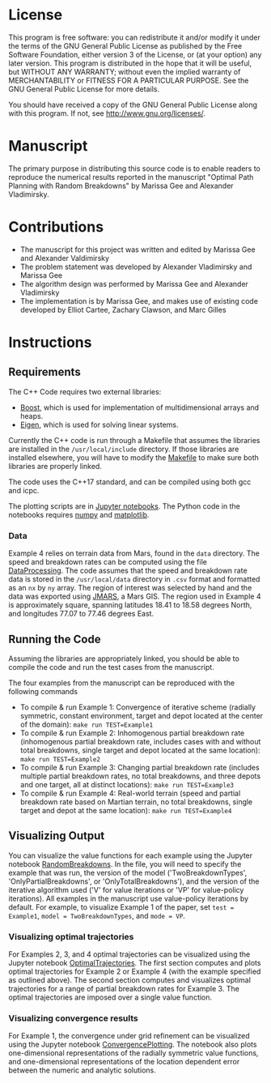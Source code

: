 # License
This program is free software: you can redistribute it and/or modify it under the terms of the GNU General Public License as published by the Free Software Foundation, either version 3 of the License, or (at your option) any later version. This program is distributed in the hope that it will be useful, but WITHOUT ANY WARRANTY; without even the implied warranty of MERCHANTABILITY or FITNESS FOR A PARTICULAR PURPOSE. See the GNU General Public License for more details.

You should have received a copy of the GNU General Public License along with this program. If not, see http://www.gnu.org/licenses/.

# Manuscript
The primary purpose in distributing this source code is to enable readers to reproduce the numerical results reported in the manuscript "Optimal Path Planning with Random Breakdowns" by Marissa Gee and Alexander Vladimirsky.


# Contributions
* The manuscript for this project was written and edited by Marissa Gee and Alexander Valdimirsky
* The problem statement was developed by Alexander Vladimirsky and Marissa Gee
* The algorithm design was performed by Marissa Gee and Alexander Vladimirsky
* The implementation is by Marissa Gee, and makes use of existing code developed by Elliot Cartee, Zachary Clawson, and Marc Gilles


# Instructions
## Requirements
The C++ Code requires two external libraries:
* [Boost](http://www.boost.org/), which is used for implementation of multidimensional arrays and heaps.
* [Eigen](http://eigen.tuxfamily.org/index.php?title=Main_Page), which is used for solving linear systems.

Currently the C++ code is run through a Makefile that assumes the libraries are installed in the `/usr/local/include` directory.
If those libraries are installed elsewhere, you will have to modify the [Makefile](https://github.com/eikonal-equation/Random_Breakdowns/blob/main/Makefile) to make sure both libraries are properly linked.

The code uses the C++17 standard, and can be compiled using both gcc and icpc.

The plotting scripts are in [Jupyter notebooks](https://jupyter.org/).
The Python code in the notebooks requires [numpy](https://numpy.org/) and [matplotlib](https://matplotlib.org/).

### Data
Example 4 relies on terrain data from Mars, found in the `data` directory. The speed and breakdown rates can be computed using the file [DataProcessing](https://github.com/eikonal-equation/Random_Breakdowns/blob/main/src/DataProcessing.m). The code assumes that the speed and breakdown rate data is stored in the `/usr/local/data` directory in `.csv` format and formatted as an `nx` by `ny` array. The region of interest was selected by hand and the data was exported using [JMARS](https://jmars.asu.edu/), a Mars GIS. The region used in Example 4 is approximately square, spanning latitudes  18.41 to 18.58 degrees North, and longitudes 77.07 to 77.46 degrees East.

## Running the Code
Assuming the libraries are appropriately linked, you should be able to compile the code and run the test cases from the manuscript.

The four examples from the manuscript can be reproduced with the following commands
* To compile & run Example 1: Convergence of iterative scheme (radially symmetric, constant environment, target and depot located at the center of the domain):
` make run TEST=Example1 `
* To compile & run Example 2: Inhomogenous partial breakdown rate (inhomogenous partial breakdown rate, includes cases with and without total breakdowns, single target and depot located at the same location):
` make run TEST=Example2 `
* To compile & run Example 3: Changing partial breakdown rate (includes multiple partial breakdown rates, no total breakdowns, and three depots and one target, all at distinct locations):
` make run TEST=Example3 `
* To compile & run Example 4: Real-world terrain (speed and partial breakdown rate based on Martian terrain, no total breakdowns, single target and depot at the same location):
` make run TEST=Example4 `


## Visualizing Output
You can visualize the value functions for each example using the Jupyter notebook [RandomBreakdowns](https://github.com/eikonal-equation/Random_Breakdowns/blob/main/plotting/RandomBreakdowns.ipynb). In the file, you will need to specify the example that was run, the version of the model ('TwoBreakdownTypes', 'OnlyPartialBreakdowns', or 'OnlyTotalBreakdowns'), and the version of the iterative algorithm used ('V' for value iterations or 'VP' for value-policy iterations). All examples in the manuscript use value-policy iterations by default. For example, to visualize Example 1 of the paper, set `test = Example1`, `model = TwoBreakdownTypes`, and `mode = VP`.

### Visualizing optimal trajectories
For Examples 2, 3, and 4 optimal trajectories can be visualized using the Jupyter notebook [OptimalTrajectories](https://github.com/eikonal-equation/Random_Breakdowns/blob/main/plotting/OptimalTrajectories.ipynb). The first section computes and plots optimal trajectories for Example 2 or Example 4 (with the example specified as outlined above). The second section computes and visualizes optimal trajectories for a range of partial breakdown rates for Example 3. The optimal trajectories are imposed over a single value function.

### Visualizing convergence results
For Example 1, the convergence under grid refinement can be visualized using the Jupyter notebook [ConvergencePlotting](https://github.com/eikonal-equation/Random_Breakdowns/blob/main/plotting/ConvergencePlotting.ipynb). The notebook also plots one-dimensional representations of the radially symmetric value functions, and one-dimensional representations of the location dependent error between the numeric and analytic solutions.